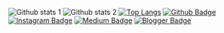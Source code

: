 ![Github stats 1](https://github-readme-stats.vercel.app/api?username=emregulerr&show_icons=true&theme=gradient) 
![Github stats 2](https://github-readme-stats.vercel.app/api?username=emregulerr&show_icons=true&theme=radical)
[![Top Langs](https://github-readme-stats.vercel.app/api/top-langs/?username=emregulerr&layout=compact)](https://github.com/emregulerr/github-readme-stats)
[![Github Badge](https://img.shields.io/badge/-Github-000?style=quare&labelColor=000&logo=Github&logoColor=white&link=link)](link) 
[![Instagram Badge](https://img.shields.io/badge/-Instagram-C13584?style=flat-quare&labelColor=C13584&logo=instagram&logoColor=white&link=link)](link) 
[![Medium Badge](https://img.shields.io/badge/-Medium-757575?style=flat-quare&labelColor=757575&logo=Medium&logoColor=white&link=link)](link) 
[![Blogger Badge](https://img.shields.io/badge/-Blogger-FF9800?style=flat-quare&labelColor=FF9800&logo=Blogger&logoColor=white&link=link)](link)
